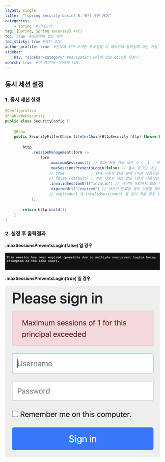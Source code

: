 ```yaml
---
layout: single
title:  "[spring security basic] 5. 동시 세션 제어"
categories: 
    - spring  #카테고리
tag: [Spring, Spring security] #태그
toc: true  #오른쪽에 있는 목차
toc_sticky: true #목차 고정
author_profile: true  #왼쪽에 자기 소개란 프로필을 이 페이지에 들어갈때 끄는 기능
sidebar:
    nav: "sidebar-category" #navigation.yml에 있는 docs를 뜻한다.
search: true  #이 페이지는 검색에 나옴.
---
```


## 동시 세션 설정

### 1. 동시 세션 설정

```java
@Configuration
@EnableWebSecurity
public class SecurityConfig {

    @Bean
    public SecurityFilterChain fileterChain(HttpSecurity http) throws Exception {

        http
            .sessionManagement(form ->
                form
                    .maximumSessions(1) // 최대 허용 가능 세션 수 ( -1 : 무제한 로그인 세션 허용 )
                    .maxSessionsPreventsLogin(false) // 동시 로그인 차단
                    // true            : 현재 사용자 인증 실패 (이전 사용자는 계속 사용 가능)
                    // false (default) : 이전 사용자 세션 만료 (현재 사용자만 계속 사용 가능)
                    .invalidSessionUrl("invalid") // 세션이 유효하지 않을 때 이동할 페이지
                    .expiredUrl("/expired") // 세션이 만료된 경우 이동할 페이지 
                    // expiredUrl 과 invalidSessionUrl 을 같이 적을 경우 invalidSessionUrl 을 우선시 한다.
            );
        
        return http.build();
    }
}

```

### 2. 설정 후 출력결과


**.maxSessionsPreventsLogin(false) 일 경우**

![](/assets/images/2023/05/18/false.png)

**.maxSessionsPreventsLogin(true) 일 경우**

![](/assets/images/2023/05/18/true.png)

